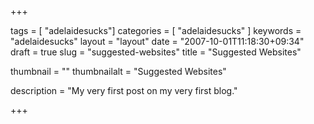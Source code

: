 +++

tags = [ "adelaidesucks"]
categories = [ "adelaidesucks" ]
keywords = "adelaidesucks"
layout = "layout"
date = "2007-10-01T11:18:30+09:34"
draft = true
slug = "suggested-websites"
title = "Suggested Websites"

thumbnail = ""
thumbnailalt = "Suggested Websites"

description = "My very first post on my very first blog."

+++
